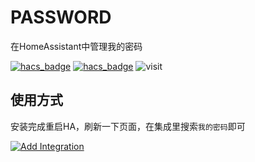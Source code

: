 # PASSWORD

在HomeAssistant中管理我的密码

[![hacs_badge](https://img.shields.io/badge/Home-Assistant-%23049cdb)](https://www.home-assistant.io/)
[![hacs_badge](https://img.shields.io/badge/HACS-Custom-41BDF5.svg)](https://github.com/hacs/integration)
![visit](https://visitor-badge.laobi.icu/badge?page_id=shaonianzhentan.password&left_text=visit)

## 使用方式

安装完成重启HA，刷新一下页面，在集成里搜索`我的密码`即可

[![Add Integration](https://my.home-assistant.io/badges/config_flow_start.svg)](https://my.home-assistant.io/redirect/config_flow_start?domain=password)